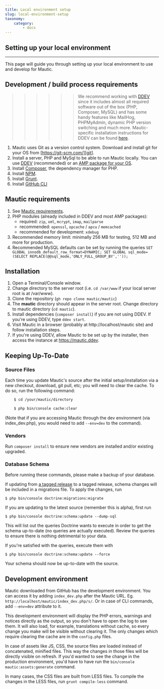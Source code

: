 ```yaml
---
title: Local environment setup
slug: local-environment-setup
taxonomy:
    category:
        - docs
---
```


## Setting up your local environment
---

This page will guide you through setting up your local environment to use and develop for Mautic.

## Development / build process requirements

>>>>>> We recommend working with [DDEV][mautic-ddev] since it includes almost all required software out of the box (PHP, Composer, MySQL) and has some handy features like MailHog, PHPMyAdmin, dynamic PHP version switching and much more. Mautic-specific installation instructions for DDEV can be found [here][mautic-ddev].

1. Mautic uses Git as a version control system. Download and install git for your OS from [https://git-scm.com/][git].
2. Install a server, PHP and MySql to be able to run Mautic locally. You can use [DDEV][mautic-ddev] (recommended) or an [AMP package for your OS][amp-packages].
3. Install [Composer][composer], the dependency manager for PHP.
4. Install [NPM][npm].
5. Install [Grunt][grunt].
6. Install [GitHub CLI][github-cli]

## Mautic requirements

1. See [Mautic requirements][mautic-requirements].
2. PHP modules (already included in DDEV and most AMP packages):
	- required: `zip`, `xml`, `mcrypt`, `imap`, `mailparse`
	- recommended: `openssl`, `opcache` / `apcu` / `memcached`
	- recommended for development: `xdebug`
3. Recommended memory limit: minimally 256 MB for testing, 512 MB and more for production.
4. Recommended MySQL defaults can be set by running the queries `SET GLOBAL innodb_default_row_format=DYNAMIC; SET GLOBAL sql_mode=(SELECT REPLACE(@@sql_mode,'ONLY_FULL_GROUP_BY',''));`

## Installation

1. Open a Terminal/Console window.
2. Change directory to the server root (i.e. `cd /var/www` if your local server root is at /var/www).
3. Clone the repository (`gh repo clone mautic/mautic`)
4. The **mautic** directory should appear in the server root. Change directory to mautic directory (`cd mautic`).
5. Install dependencies (`composer install`) if you are not using DDEV. If you're using DDEV, type `ddev start`.
6. Visit Mautic in a browser (probably at http://localhost/mautic site) and follow installation steps.
7. If you're using DDEV, allow Mautic to be set up by the installer, then access the instance at https://mautic.ddev.

## Keeping Up-To-Date

### Source Files

Each time you update Mautic's source after the initial setup/installation via a new checkout, download, git pull, etc; you will need to clear the cache. To do so, run the following command:
```bash
	$ cd /your/mautic/directory

	$ php bin/console cache:clear
```
(Note that if you are accessing Mautic through the dev environment (via index_dev.php), you would need to add `--env=dev` to the command).

### Vendors

Run `composer install` to ensure new vendors are installed and/or existing upgraded.

### Database Schema

Before running these commands, please make a backup of your database.

If updating from [a tagged release][tagged-releases] to a tagged release, schema changes will be included in a migrations file. To apply the changes, run

    $ php bin/console doctrine:migrations:migrate

If you are updating to the latest source (remember this is alpha), first run

    $ php bin/console doctrine:schema:update --dump-sql

This will list out the queries Doctrine wants to execute in order to get the schema up-to-date (no queries are actually executed). Review the queries to ensure there is nothing detrimental to your data. 

If you're satisfied with the queries, execute them with

    $ php bin/console doctrine:schema:update --force

Your schema should now be up-to-date with the source.

## Development environment

Mautic downloaded from GitHub has the development environment. You can access it by adding `index_dev.php` after the Mautic URL. Eg. `http://localhost/mautic/index_dev.php/s/`. Or in case of CLI commands, add `--env=dev` attribute to it.

This development environment will display the PHP errors, warnings and notices directly as the output, so you don't have to open the log to see them. It will also load, for example, translations without cache, so every change you make will be visible without clearing it. The only changes which require clearing the cache are in the `config.php` files.

In case of assets like JS, CSS, the source files are loaded instead of concatenated, minified files. This way the changes in those files will be directly visible on refresh. If you'd wanted to see the change in the production environment, you'd have to have run the `bin/console mautic:assets:generate` command.

In many cases, the CSS files are built from LESS files. To compile the changes in the LESS files, run `grunt compile-less` command.

[mautic-requirements]: <https://www.mautic.org/download/requirements>
[amp-packages]: <https://en.wikipedia.org/wiki/List_of_Apache%E2%80%93MySQL%E2%80%93PHP_packages>
[composer]: <https://getcomposer.org/>
[npm]: <https://www.npmjs.com/>
[grunt]: <http://gruntjs.com/>
[tagged-releases]: <https://github.com/mautic/mautic/releases>
[mautic-ddev]: <https://www.mautic.org/blog/developer/local-mautic-development-with-ddev>
[git]: <https://git-scm.com/>
[github-cli]: <https://cli.github.com>